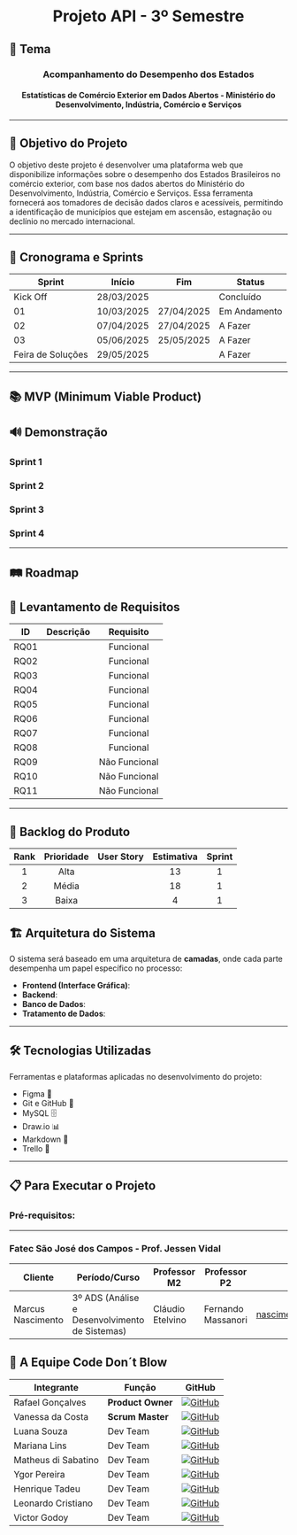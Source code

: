 <h1 align="center">  Projeto API - 3º Semestre </h1>

<!-- <div style="text-align: right;">
    <img src="docs/logos/logo.png" alt="Logo" style="width: 200px;"/>
</div> -->


## 📌 Tema
<h3 align="center">  Acompanhamento do Desempenho dos Estados </h3>


<h4 align="center"> Estatísticas de Comércio Exterior em Dados Abertos - Ministério do Desenvolvimento, Indústria, Comércio e Serviços </h4>

---

## 🎯 Objetivo do Projeto  
O objetivo deste projeto é desenvolver uma plataforma web que disponibilize informações sobre o
desempenho dos Estados Brasileiros no comércio exterior, com base nos dados abertos do
Ministério do Desenvolvimento, Indústria, Comércio e Serviços. Essa ferramenta fornecerá aos
tomadores de decisão dados claros e acessíveis, permitindo a identificação de municípios que
estejam em ascensão, estagnação ou declínio no mercado internacional.

---

## 📅 Cronograma e Sprints

| Sprint            | Início     | Fim        | Status        |
| ----------------- | ---------- | -----------|---------------|
| Kick Off          | 28/03/2025 |            | Concluído     |
| 01                | 10/03/2025 | 27/04/2025 | Em Andamento  |
| 02                | 07/04/2025 | 27/04/2025 | A Fazer       |
| 03                | 05/06/2025 | 25/05/2025 | A Fazer       |
| Feira de Soluções | 29/05/2025 |            | A Fazer       |

---

## 📚 MVP (Minimum Viable Product)
 


## 🔊 Demonstração 

### Sprint 1


### Sprint 2


### Sprint 3


### Sprint 4


---


## 🛤️ Roadmap


## 📝 Levantamento de Requisitos
<div align="center">

|  ID  |                     Descrição                                |   Requisito   |
| :--: | :----------------------------------------------------------: |  :----------: |
| RQ01 |                                                              |   Funcional   |
| RQ02 |                                                              |   Funcional   |
| RQ03 |                                                              |   Funcional   |
| RQ04 |                                                              |   Funcional   |
| RQ05 |                                                              |   Funcional   |
| RQ06 |                                                              |   Funcional   |
| RQ07 |                                                              |   Funcional   |
| RQ08 |                                                              |   Funcional   |
| RQ09 |                                                              | Não Funcional |
| RQ10 |                                                              | Não Funcional | 
| RQ11 |                                                              | Não Funcional |

---
</div>

## 📑 Backlog do Produto
<div align="center">

|Rank |Prioridade|                    User Story                    | Estimativa | Sprint |
|:---:|:--------:|:------------------------------------------------:|:----------:|:------:|
|  1  |  Alta   |                                                   |        13  | 1 |
|  2  |  Média    |                                                   |    18      | 1 |
|  3  |  Baixa    |                                                   |    4       | 1 |

</div>


## 🏗️ Arquitetura do Sistema

O sistema será baseado em uma arquitetura de **camadas**, onde cada parte desempenha um papel específico no processo:

- **Frontend (Interface Gráfica)**: 
- **Backend**: 
- **Banco de Dados**: 
- **Tratamento de Dados**:

---

## 🛠️ Tecnologias Utilizadas

Ferramentas e plataformas aplicadas no desenvolvimento do projeto:
- Figma 🎨 
- Git e GitHub 🐙
- MySQL 🗄️
- Draw.io 📊
- Markdown 📝
- Trello 🔧
---


## 📋 Para Executar o Projeto

### Pré-requisitos:


---

 ###  Fatec São José dos Campos - Prof. Jessen Vidal

| Cliente          | Período/Curso                                  | Professor M2      | Professor P2     | Contato Cliente                    |
| ---------------- | ---------------------------------------------- | ----------------- | ---------------- | ---------------------------------- |
| Marcus Nascimento | 3º ADS (Análise e Desenvolvimento de Sistemas)| Cláudio Etelvino  | Fernando Massanori | <nascimento.mv@fatec.sp.gov.br> |


## 👥 A Equipe Code Don´t Blow


| Integrante | Função | GitHub | 
|---|---|---|
| Rafael Gonçalves | **Product Owner** | [![GitHub](https://img.shields.io/badge/GitHub-111217?style=flat-square&logo=github&logoColor=white)](https://github.com/EstupendoG)  |  
| Vanessa da Costa | **Scrum Master** | [![GitHub](https://img.shields.io/badge/GitHub-111217?style=flat-square&logo=github&logoColor=white)](https://github.com/Doryumi) | 
| Luana Souza | Dev Team | [![GitHub](https://img.shields.io/badge/GitHub-111217?style=flat-square&logo=github&logoColor=white)](https://github.com/luanaapms) | 
| Mariana Lins | Dev Team | [![GitHub](https://img.shields.io/badge/GitHub-111217?style=flat-square&logo=github&logoColor=white)](https://github.com/mariana-lins) | 
| Matheus di Sabatino | Dev Team | [![GitHub](https://img.shields.io/badge/GitHub-111217?style=flat-square&logo=github&logoColor=white)](https://github.com/Omathzao) |
| Ygor Pereira | Dev Team | [![GitHub](https://img.shields.io/badge/GitHub-111217?style=flat-square&logo=github&logoColor=white)](https://github.com/YgorPereira)
| Henrique Tadeu | Dev Team | [![GitHub](https://img.shields.io/badge/GitHub-111217?style=flat-square&logo=github&logoColor=white)](https://github.com/henrySilverIX) | 
| Leonardo Cristiano | Dev Team | [![GitHub](https://img.shields.io/badge/GitHub-111217?style=flat-square&logo=github&logoColor=white)](https://github.com/Leonardo-dSouza) |
| Victor Godoy | Dev Team | [![GitHub](https://img.shields.io/badge/GitHub-111217?style=flat-square&logo=github&logoColor=white)](https://github.com/victorrgodoy) |

<!-- <img src="docs/logos/logo2preta.png" alt="Logo Preta" width="200" style="margin-left: 25%;"/> -->
